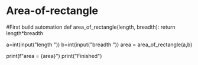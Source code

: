 # Area-of-rectangle
#First build automation
def area_of_rectangle(length, breadth):
        return length*breadth


a=int(input("length "))
b=int(input("breadth "))
area = area_of_rectangle(a,b)

print(f"area = {area}")
print("Finished")

